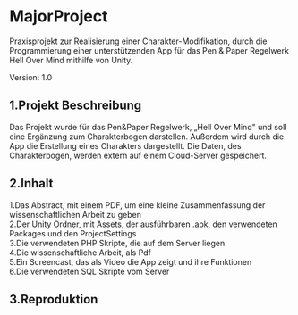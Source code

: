 # MajorProject
 Praxisprojekt zur Realisierung einer Charakter-Modifikation, durch die Programmierung einer unterstützenden App für das Pen & Paper Regelwerk Hell Over Mind mithilfe von Unity.

 Version: 1.0
## 1.Projekt Beschreibung

Das Projekt wurde für das Pen&Paper Regelwerk, „Hell Over Mind" und soll eine Ergänzung zum Charakterbogen darstellen. Außerdem wird durch die App die Erstellung eines Charakters dargestellt. Die Daten, des Charakterbogen, werden extern auf einem Cloud-Server gespeichert.


## 2.Inhalt

1.Das Abstract, mit einem PDF, um eine kleine Zusammenfassung der wissenschaftlichen Arbeit zu geben<br>
2.Der Unity Ordner, mit Assets, der ausführbaren .apk, den verwendeten Packages und den ProjectSettings<br>
3.Die verwendeten PHP Skripte, die auf dem Server liegen<br>
4.Die wissenschaftliche Arbeit, als Pdf <br>
5.Ein Screencast, das als Video die App zeigt und ihre Funktionen<br>
6.Die verwendeten SQL Skripte vom Server<br>


## 3.Reproduktion





